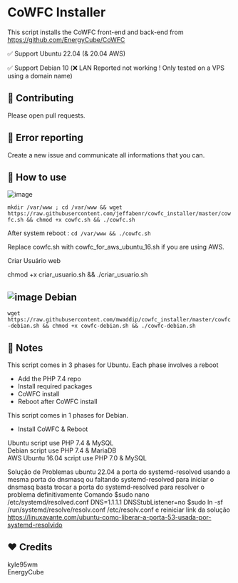 CoWFC Installer
======

This script installs the CoWFC front-end and back-end from https://github.com/EnergyCube/CoWFC

✅ Support Ubuntu 22.04 (& 20.04 AWS)


✅ Support Debian 10 (❌ LAN Reported not working ! Only tested on a VPS using a domain name)

🔨 Contributing
-------

Please open pull requests.

🔧 Error reporting
-------

Create a new issue and communicate all informations that you can.

📝 How to use
-------

![image](https://upload.wikimedia.org/wikipedia/commons/thumb/9/9d/Ubuntu_logo.svg/100px-Ubuntu_logo.svg.png)

`mkdir /var/www ; cd /var/www && wget https://raw.githubusercontent.com/jeffabenr/cowfc_installer/master/cowfc.sh && chmod +x cowfc.sh && ./cowfc.sh`

After system reboot : `cd /var/www && ./cowfc.sh`

Replace cowfc.sh with cowfc_for_aws_ubuntu_16.sh if you are using AWS.

Criar Usuário web

chmod +x criar_usuario.sh && ./criar_usuario.sh


![image](https://www.debian.org/logos/openlogo-nd-25.png) Debian
----

`wget https://raw.githubusercontent.com/mwaddip/cowfc_installer/master/cowfc-debian.sh && chmod +x cowfc-debian.sh && ./cowfc-debian.sh`

📖 Notes
-------

This script comes in 3 phases for Ubuntu. Each phase involves a reboot
-	Add the PHP 7.4 repo
-	Install required packages
-	CoWFC install
-	Reboot after CoWFC install

This script comes in 1 phases for Debian.
-	Install CoWFC & Reboot

Ubuntu script use PHP 7.4 & MySQL\
Debian script use PHP 7.4 & MariaDB\
AWS Ubuntu 16.04 script use PHP 7.0 & MySQL

Solução de Problemas
ubuntu 22.04
a porta do systemd-resolved usando a mesma porta do dnsmasq ou faltando systemd-resolved para iniciar o dnsmasq
basta trocar a porta do systemd-resolved para resolver o problema definitivamente
Comando
$sudo nano /etc/systemd/resolved.conf
DNS=1.1.1.1
DNSStubListener=no
$sudo ln -sf /run/systemd/resolve/resolv.conf /etc/resolv.conf
e reiniciar
link da solução
https://linuxavante.com/ubuntu-como-liberar-a-porta-53-usada-por-systemd-resolvido

❤️ Credits
-------
kyle95wm\
EnergyCube
